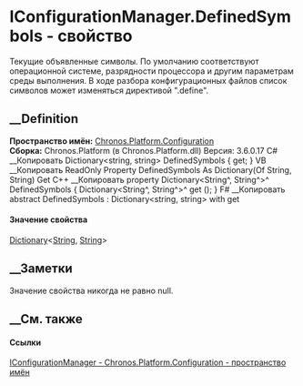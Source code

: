 # IConfigurationManager.DefinedSymbols - свойство
Текущие объявленные символы. По умолчанию соответствуют операционной системе,
разрядности процессора и другим параметрам среды выполнения. В ходе разбора
конфигурационных файлов список символов может изменяться директивой ".define".
## __Definition
 **Пространство имён:**
[Chronos.Platform.Configuration](N_Chronos_Platform_Configuration.htm)  
 **Сборка:** Chronos.Platform (в Chronos.Platform.dll) Версия: 3.6.0.17
C# __Копировать
    Dictionary<string, string> DefinedSymbols { get; }
VB __Копировать
     ReadOnly Property DefinedSymbols As Dictionary(Of String, String)
    	Get
C++ __Копировать
    property Dictionary<String^, String^>^ DefinedSymbols {
    	Dictionary<String^, String^>^ get ();
    }
F# __Копировать
     abstract DefinedSymbols : Dictionary<string, string> with get
#### Значение свойства
[Dictionary](https://learn.microsoft.com/dotnet/api/system.collections.generic.dictionary-2)<[String](https://learn.microsoft.com/dotnet/api/system.string),
[String](https://learn.microsoft.com/dotnet/api/system.string)>
##  __Заметки
Значение свойства никогда не равно null.
## __См. также
#### Ссылки
[IConfigurationManager -
](T_Chronos_Platform_Configuration_IConfigurationManager.htm)
[Chronos.Platform.Configuration - пространство
имён](N_Chronos_Platform_Configuration.htm)
